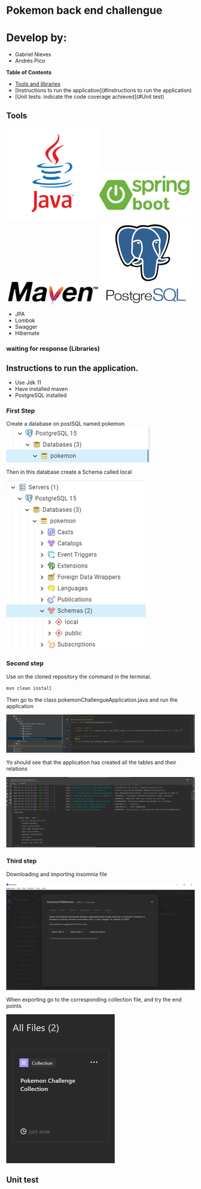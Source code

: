 # Pokemon back end challengue

# Develop by:
- Gabriel Nieves
- Andrés Pico

**Table of Contents**
- [Tools and libraries](#tools)
- [Instructions to run the application](#Instructions to run the application)
- [Unit tests: indicate the code coverage achieved](#Unit test)

## Tools

<img class=mobile-image src="img/javaImg.png" /><img class=mobile-image src="img/spring-boot-logo.png" />
<img class=mobile-image src="img/mavenImg.png" /><img class=mobile-image src="img/postgresImg.png" />

- JPA
- Lombok
- Swagger
- Hibernate

### waiting for response (Libraries)


## Instructions to run the application.

- Use Jdk 11 
- Have installed maven
- PostgreSQL installed

### First Step

Create a database on postSQL named pokemon  
![](/img/creatingDatabase.png)

Then in this database create a Schema called local

![](/img/creatingSchema.png)

### Second step
Use on the cloned repository the command in the terminal.

```bash
mvn clean install
```

Then go to the class pokemonChallengueApplication.java and run the application

![](/img/spring-boot-aplication.png)

Yo should see that the application has created all the tables and their relations

![](/img/created_tables.png)
### Third step

Downloading and importing insomnia file 

![](/img/insomnia_import.png)

When exporting go to the corresponding collection file, and try the end points

![](/img/imported_file.png)


## Unit test
<style>
  .img {
    display: inline-block;
  }
  img.mobile-image {
    width: 49%;
    display: inline-block;
  }
</style>

